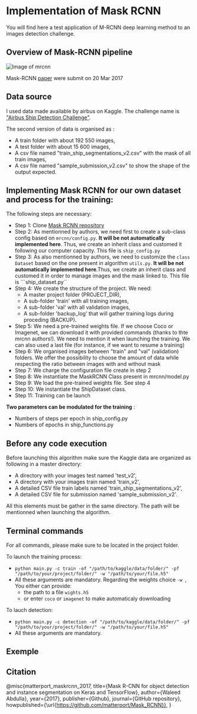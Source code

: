 

# Implementation of Mask RCNN

You will find here a test application of M-RCNN deep learning method to an images detection challenge.


## Overview of Mask-RCNN pipeline

![Image of mrcnn](https://cdn-images-1.medium.com/max/2600/1*M_ZhHp8OXzWxEsfWu2e5EA.png)

Mask-RCNN [paper](https://arxiv.org/pdf/1703.06870.pdf) were submit on 20 Mar 2017


## Data source

I used data made available by airbus on Kaggle. The challenge name is ["Airbus Ship Detection Challenge"](https://www.kaggle.com/c/airbus-ship-detection).

The second version of data is organised as :
* A train folder with about 192 550 images,
* A test folder with about 15 600 images,
* A csv file named "train_ship_segmentations_v2.csv" with the mask of all train images,
* A csv file named "sample_submission_v2.csv" to show the shape of the output expected.


## Implementing Mask RCNN for our own dataset and process for the training:

The following steps are necessary:
* Step 1: Clone [Mask RCNN repository](https://github.com/matterport/Mask_RCNN)
* Step 2: As mentionned by authors, we need first to create a sub-class config
based on ```mrcnn/config.py```. **It will be not automatically implemented here**. Thus, we create an inherit class and customed it following our computer capacity. This file is ```ship_config.py```
* Step 3: As also mentionned by authors, we need to customize the ```class Dataset``` based on the one present in algorithm ```utils.py```. **It will be not automatically implemented here**.Thus, we create an inherit class and customed it in order to manage images and the mask linked to. This file is ```ship_dataset.py``
* Step 4: We create the structure of the project. We need:
   * A master project folder (PROJECT_DIR),
   * A sub-folder 'train' with all training images,
   * A sub-folder 'val' with all validation images,
   * A sub-folder 'backup_log' that will gather training logs during proceding (BACKUP).
* Step 5: We need a pre-trained weights file. If we choose Coco or Imagenet, we can
download it with provided commands (thanks to thte mrcnn authors!). We need to mention it when launching the training. We can also used a last file (for instance, if we want to resume a training)
* Step 6: We organised images between "train" and "val" (validation) folders. We
offer the possibility to choose the amount of data while respecting the ratio
between images with and without mask
* Step 7: We charge the configuration file create in step 2
* Step 8: We instantiate the MaskRCNN Class present in mrcnn/model.py
* Step 9: We load the pre-trained weights file. See step 4
* Step 10: We instantiate the ShipDataset class.
* Step 11: Training can be launch

**Two parameters can be modulated for the training** :
* Numbers of steps per epoch in ship_config.py
* Numbers of epochs in ship_functions.py


## Before any code execution

Before launching this algorithm make sure the Kaggle data are organized as following in a master directory:
* A directory with your images test named 'test_v2',
* A directory with your images train named 'train_v2',
* A detailed CSV file train labels named 'train_ship_segmentations_v2',
* A detailed CSV file for submission named 'sample_submission_v2'.

All this elements must be gather in the same directory. The path will be mentionned when launching the algorithm.


## Terminal commands

For all commands, please make sure to be located in the project folder.

To launch the training process:
* ```python main.py -c train -of "/path/to/kaggle/data/folder/" -pf "/path/to/your/project/folder/" -w "/path/to/your/file.h5"```
* All these arguments are mandatory. Regarding the weights choice ```-w ```, You either can provide:
  * the path to a file ```wights.h5```
  * or enter ```coco``` or ```imagenet``` to make automaticaly downloading

To lauch detection:
* ```python main.py -c detection -of "/path/to/kaggle/data/folder/" -pf "/path/to/your/project/folder/" -w "/path/to/your/file.h5"```
* All these arguments are mandatory.


## Exemple




## Citation

@misc{matterport_maskrcnn_2017,
  title={Mask R-CNN for object detection and instance segmentation on Keras and TensorFlow},
  author={Waleed Abdulla},
  year={2017},
  publisher={Github},
  journal={GitHub repository},
  howpublished={\url{https://github.com/matterport/Mask_RCNN}},
}
